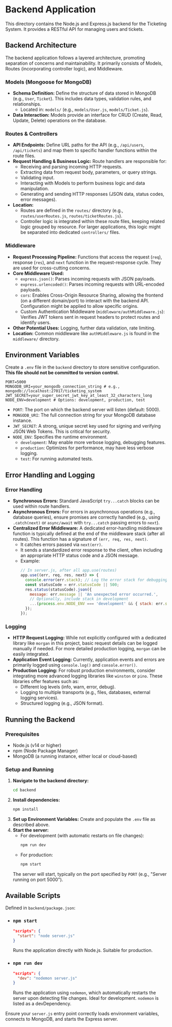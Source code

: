 # Backend Application

This directory contains the Node.js and Express.js backend for the Ticketing System. It provides a RESTful API for managing users and tickets.

## Backend Architecture

The backend application follows a layered architecture, promoting separation of concerns and maintainability. It primarily consists of Models, Routes (incorporating controller logic), and Middleware.

### Models (Mongoose for MongoDB)

-   **Schema Definition:** Define the structure of data stored in MongoDB (e.g., `User`, `Ticket`). This includes data types, validation rules, and relationships.
    -   Located in: `models/` (e.g., `models/User.js`, `models/Ticket.js`).
-   **Data Interaction:** Models provide an interface for CRUD (Create, Read, Update, Delete) operations on the database.

### Routes & Controllers

-   **API Endpoints:** Define URL paths for the API (e.g., `/api/users`, `/api/tickets`) and map them to specific handler functions within the route files.
-   **Request Handling & Business Logic:** Route handlers are responsible for:
    -   Receiving and parsing incoming HTTP requests.
    -   Extracting data from request body, parameters, or query strings.
    -   Validating input.
    -   Interacting with Models to perform business logic and data manipulation.
    -   Generating and sending HTTP responses (JSON data, status codes, error messages).
-   **Location:**
    -   Routes are defined in the `routes/` directory (e.g., `routes/userRoutes.js`, `routes/ticketRoutes.js`).
    -   Controller logic is integrated within these route files, keeping related logic grouped by resource. For larger applications, this logic might be separated into dedicated `controllers/` files.

### Middleware

-   **Request Processing Pipeline:** Functions that access the request (`req`), response (`res`), and `next` function in the request-response cycle. They are used for cross-cutting concerns.
-   **Core Middleware Used:**
    -   `express.json()`: Parses incoming requests with JSON payloads.
    -   `express.urlencoded()`: Parses incoming requests with URL-encoded payloads.
    -   `cors`: Enables Cross-Origin Resource Sharing, allowing the frontend (on a different domain/port) to interact with the backend API. Configuration might be applied to allow specific origins.
    -   Custom Authentication Middleware (`middleware/authMiddleware.js`): Verifies JWT tokens sent in request headers to protect routes and identify users.
-   **Other Potential Uses:** Logging, further data validation, rate limiting.
-   **Location:** Common middleware like `authMiddleware.js` is found in the `middleware/` directory.

## Environment Variables

Create a `.env` file in the `backend` directory to store sensitive configuration. **This file should not be committed to version control.**

```env
PORT=5000
MONGODB_URI=your_mongodb_connection_string # e.g., mongodb://localhost:27017/ticketing_system
JWT_SECRET=your_super_secret_jwt_key_at_least_32_characters_long
NODE_ENV=development # Options: development, production, test
```

-   `PORT`: The port on which the backend server will listen (default: 5000).
-   `MONGODB_URI`: The full connection string for your MongoDB database instance.
-   `JWT_SECRET`: A strong, unique secret key used for signing and verifying JSON Web Tokens. This is critical for security.
-   `NODE_ENV`: Specifies the runtime environment.
    -   `development`: May enable more verbose logging, debugging features.
    -   `production`: Optimizes for performance, may have less verbose logging.
    -   `test`: For running automated tests.

## Error Handling and Logging

### Error Handling
-   **Synchronous Errors:** Standard JavaScript `try...catch` blocks can be used within route handlers.
-   **Asynchronous Errors:** For errors in asynchronous operations (e.g., database queries), ensure promises are correctly handled (e.g., using `.catch(next)` or `async/await` with `try...catch` passing errors to `next`).
-   **Centralized Error Middleware:** A dedicated error-handling middleware function is typically defined at the end of the middleware stack (after all routes). This function has a signature of `(err, req, res, next)`.
    -   It catches errors passed via `next(err)`.
    -   It sends a standardized error response to the client, often including an appropriate HTTP status code and a JSON message.
    -   Example:
        ```javascript
        // In server.js, after all app.use(routes)
        app.use((err, req, res, next) => {
          console.error(err.stack); // Log the error stack for debugging
          const statusCode = err.statusCode || 500;
          res.status(statusCode).json({
            message: err.message || 'An unexpected error occurred.',
            // Optionally, include stack in development
            ...(process.env.NODE_ENV === 'development' && { stack: err.stack }),
          });
        });
        ```

### Logging
-   **HTTP Request Logging:** While not explicitly configured with a dedicated library like `morgan` in this project, basic request details can be logged manually if needed. For more detailed production logging, `morgan` can be easily integrated.
-   **Application Event Logging:** Currently, application events and errors are primarily logged using `console.log()` and `console.error()`.
-   **Production Logging:** For robust production environments, consider integrating more advanced logging libraries like `winston` or `pino`. These libraries offer features such as:
    -   Different log levels (info, warn, error, debug).
    -   Logging to multiple transports (e.g., files, databases, external logging services).
    -   Structured logging (e.g., JSON format).

## Running the Backend

### Prerequisites

-   Node.js (v14 or higher)
-   npm (Node Package Manager)
-   MongoDB (a running instance, either local or cloud-based)

### Setup and Running

1.  **Navigate to the backend directory:**
    ```bash
    cd backend
    ```
2.  **Install dependencies:**
    ```bash
    npm install
    ```
3.  **Set up Environment Variables:** Create and populate the `.env` file as described above.
4.  **Start the server:**
    -   For development (with automatic restarts on file changes):
        ```bash
        npm run dev
        ```
    -   For production:
        ```bash
        npm start
        ```
    The server will start, typically on the port specified by `PORT` (e.g., "Server running on port 5000").

## Available Scripts

Defined in `backend/package.json`:

-   ### `npm start`
    ```json
    "scripts": {
      "start": "node server.js"
    }
    ```
    Runs the application directly with Node.js. Suitable for production.

-   ### `npm run dev`
    ```json
    "scripts": {
      "dev": "nodemon server.js"
    }
    ```
    Runs the application using `nodemon`, which automatically restarts the server upon detecting file changes. Ideal for development. `nodemon` is listed as a devDependency.

Ensure your `server.js` entry point correctly loads environment variables, connects to MongoDB, and starts the Express server.
